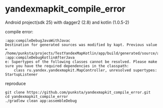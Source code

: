 # yandexmapkit_compile_error
Android project(sdk 25) with dagger2 (2.8) and kotlin (1.0.5-2)

compile error:
```
:app:compileDebugJavaWithJavac
Destination for generated sources was modified by kapt. Previous value = /home/punksta/projects/TestYandexMapKotlin/app/build/generated/source/apt/debug
:app:compileDebugKotlinAfterJava
e: Supertypes of the following classes cannot be resolved. Please make sure you have the required dependencies in the classpath:
    class ru.yandex.yandexmapkit.MapController, unresolved supertypes: StartupListener
```

reproduce 

```
git clone https://github.com/punksta/yandexmapkit_compile_error.git
cd yandexmapkit_compile_error
./gradlew clean app:assembleDebug
```
